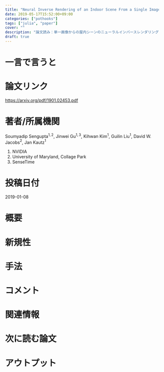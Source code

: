 ```yaml
---
title: "Neural Inverse Rendering of an Indoor Scene From a Single Image"
date: 2019-05-17T15:52:00+09:00
categories: ["pothooks"]
tags: ["julia", "paper"]
cover: ""
description: "論文読み：単一画像からの屋内シーンのニューラルインバースレンダリング"
draft: true
---
```

# 一言で言うと


# 論文リンク
https://arxiv.org/pdf/1901.02453.pdf

# 著者/所属機関
Soumyadip Sengupta$^{1, 2}$, Jinwei Gu$^{1, 3}$, Kihwan Kim$^1$, Guilin Liu$^1$, David W. Jacobs$^2$, Jan Kautz$^1$

1. NVIDIA
1. University of Maryland, Collage Park
1. SenseTime

# 投稿日付
2019-01-08

# 概要

# 新規性

# 手法

# コメント

# 関連情報

# 次に読む論文

# アウトプット


